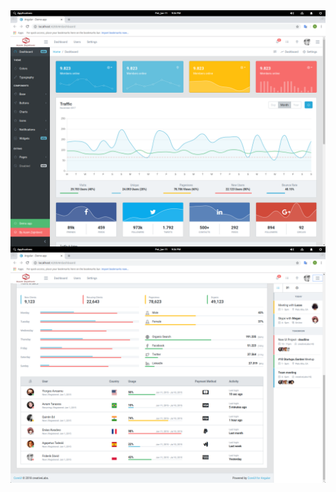 <div align="center">
<img style="float:left;" width="550" height="auto" src="src/assets/img/brand/s1.png">
<img style="float:right;" width="550" height="auto" src="src/assets/img/brand/s2.png">
</div>